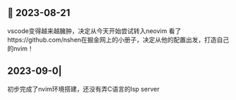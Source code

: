 ## 📜 2023-08-21
vscode变得越来越臃肿，决定从今天开始尝试转入neovim
看了https://github.com/nshen在掘金网上的小册子，决定从他的配置出发，打造自己的nvim！

## 2023-09-0| 
初步完成了nvim环境搭建，还没有弄C语言的lsp server

